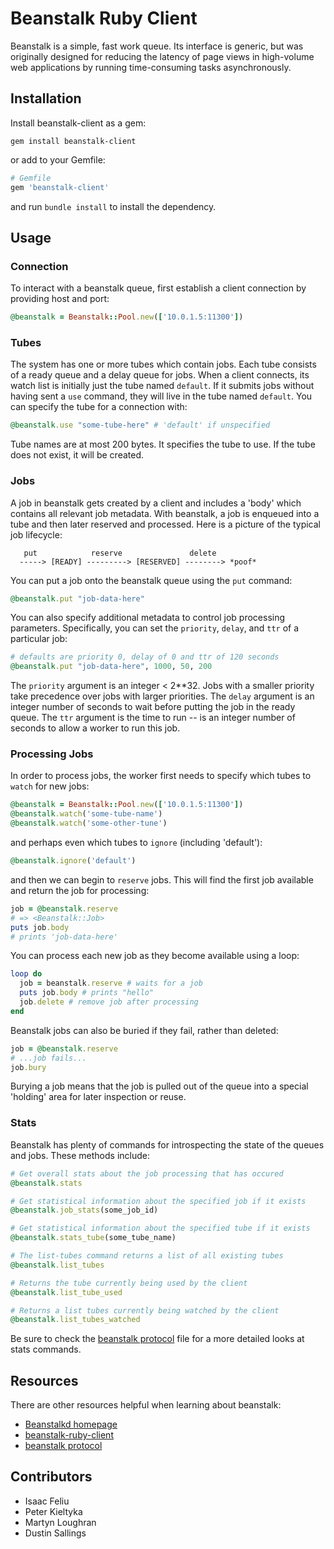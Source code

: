 # Beanstalk Ruby Client

Beanstalk is a simple, fast work queue. Its interface is generic, but was
originally designed for reducing the latency of page views in high-volume web
applications by running time-consuming tasks asynchronously.

## Installation

Install beanstalk-client as a gem:

```
gem install beanstalk-client
```

or add to your Gemfile:

```ruby
# Gemfile
gem 'beanstalk-client'
```

and run `bundle install` to install the dependency.

## Usage

### Connection

To interact with a beanstalk queue, first establish a client connection by providing host and port:

```ruby
@beanstalk = Beanstalk::Pool.new(['10.0.1.5:11300'])
```

### Tubes

The system has one or more tubes which contain jobs. Each tube consists of a ready queue and a delay queue for jobs. 
When a client connects, its watch list is initially just the tube named `default`. 
If it submits jobs without having sent a `use` command, they will live in the tube named `default`.
You can specify the tube for a connection with:

```ruby
@beanstalk.use "some-tube-here" # 'default' if unspecified
```

Tube names are at most 200 bytes. It specifies the tube to use. 
If the tube does not exist, it will be created.

### Jobs

A job in beanstalk gets created by a client and includes a 'body' which contains all relevant job metadata.
With beanstalk, a job is enqueued into a tube and then later reserved and processed. 
Here is a picture of the typical job lifecycle:

```
   put            reserve               delete
  -----> [READY] ---------> [RESERVED] --------> *poof*
```

You can put a job onto the beanstalk queue using the `put` command:

```ruby
@beanstalk.put "job-data-here"
```

You can also specify additional metadata to control job processing parameters. Specifically,
you can set the `priority`, `delay`, and `ttr` of a particular job:

```ruby
# defaults are priority 0, delay of 0 and ttr of 120 seconds
@beanstalk.put "job-data-here", 1000, 50, 200
```

The `priority` argument is an integer < 2**32. Jobs with a smaller priority take precedence over jobs with larger priorities. 
The `delay` argument is an integer number of seconds to wait before putting the job in the ready queue.
The `ttr` argument is the time to run -- is an integer number of seconds to allow a worker to run this job. 

### Processing Jobs

In order to process jobs, the worker first needs to specify which tubes to `watch` for new jobs:

```ruby
@beanstalk = Beanstalk::Pool.new(['10.0.1.5:11300'])
@beanstalk.watch('some-tube-name')
@beanstalk.watch('some-other-tune')
```

and perhaps even which tubes to `ignore` (including 'default'):

```ruby
@beanstalk.ignore('default')
```

and then we can begin to `reserve` jobs. This will find the first job available and 
return the job for processing: 

```ruby
job = @beanstalk.reserve
# => <Beanstalk::Job>
puts job.body
# prints 'job-data-here'
```

You can process each new job as they become available using a loop:

```ruby
loop do
  job = beanstalk.reserve # waits for a job
  puts job.body # prints "hello"
  job.delete # remove job after processing
end
```

Beanstalk jobs can also be buried if they fail, rather than deleted:

```ruby
job = @beanstalk.reserve
# ...job fails...
job.bury
```
Burying a job means that the job is pulled out of the 
queue into a special 'holding' area for later inspection or reuse.

### Stats

Beanstalk has plenty of commands for introspecting the state of the queues and jobs. These methods include:

```ruby
# Get overall stats about the job processing that has occured
@beanstalk.stats

# Get statistical information about the specified job if it exists
@beanstalk.job_stats(some_job_id)

# Get statistical information about the specified tube if it exists
@beanstalk.stats_tube(some_tube_name)

# The list-tubes command returns a list of all existing tubes
@beanstalk.list_tubes

# Returns the tube currently being used by the client
@beanstalk.list_tube_used

# Returns a list tubes currently being watched by the client
@beanstalk.list_tubes_watched
```

Be sure to check the [beanstalk protocol](http://github.com/kr/beanstalkd/raw/master/doc/protocol.txt) file for
a more detailed looks at stats commands.

## Resources

There are other resources helpful when learning about beanstalk:

 * [Beanstalkd homepage](http://kr.github.com/beanstalkd/)
 * [beanstalk-ruby-client](https://github.com/kr/beanstalk-client-ruby)
 * [beanstalk protocol](http://github.com/kr/beanstalkd/raw/master/doc/protocol.txt)

## Contributors

 - Isaac Feliu
 - Peter Kieltyka
 - Martyn Loughran
 - Dustin Sallings